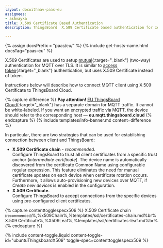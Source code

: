 ```yaml
---
layout: docwithnav-paas-eu
assignees:
- ashvayka
title: X.509 Certificate Based Authentication
description: ThingsBoard  X.509 Certificate based authentication for IoT devices and projects.

---
```


{% assign docsPrefix = "paas/eu/" %}
{% include get-hosts-name.html docsTag="paas-eu" %}

X.509 Certificates are used to setup [mutual](https://en.wikipedia.org/wiki/Mutual_authentication){:target="_blank"} (two-way) authentication for MQTT over TLS.
It is similar to [access token](/docs/{{docsPrefix}}user-guide/access-token/){:target="_blank"} authentication, but uses X.509 Certificate instead of token.

Instructions below will describe how to connect MQTT client using X.509 Certificate to ThingsBoard Cloud.

{% capture difference %}
**Pay attention!** [EU ThingsBoard Cloud](https://eu.thingsboard.cloud/signup){:target="_blank"} has a separate domain for MQTT traffic. It cannot be white-labeled. If you want an encrypted traffic via MQTT, the device should refer to the corresponding host — **eu.mqtt.thingsboard.cloud**
{% endcapture %}
{% include templates/info-banner.md content=difference %}

In particular, there are two strategies that can be used for establishing connection between client and ThingsBoard:

- **X.509 Certificate chain** - *recommended*. <br>
  Configure ThingsBoard to trust all client certificates from a specific trust anchor (*intermediate certificate*).
  The device name is automatically discovered from the certificate Common Name using configurable regular expression.
  This feature eliminates the need for manual certificate updates on each device when certificate rotation occurs.
  Furthermore, it allows auto-provisioning new devices over MQTT, if *Create new devices* is enabled in the configuration.
- **X.509 Certificate.** <br> Configure ThingsBoard to accept connections from the specific devices using pre-configured client certificates.

{% capture contenttogglespecx509 %}
X.509 Certificate chain <small>(recommended)</small>%,%x509Chain%,%templates/ssl/certificates-chain.md%br%
X.509 Certificate%,%X509Leaf%,%templates/ssl/certificates-leaf.md%br%{% endcapture %}

{% include content-toggle.liquid content-toggle-id="ubuntuThingsboardX509" toggle-spec=contenttogglespecx509 %}
